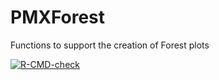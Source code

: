 # PMXForest
Functions to support the creation of Forest plots

<!-- badges: start -->
[![R-CMD-check](https://github.com/eniclas/PMXForestPAGE2022/actions/workflows/R-CMD-check.yaml/badge.svg)](https://github.com/eniclas/PMXForestPAGE2022/actions/workflows/R-CMD-check.yaml)
<!-- badges: end -->

